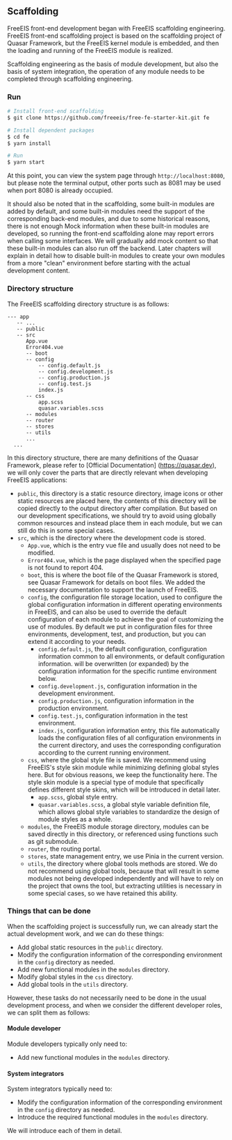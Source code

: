 ## Scaffolding

FreeEIS front-end development began with FreeEIS scaffolding engineering. FreeEIS front-end scaffolding project is based on the scaffolding project of Quasar Framework, but the FreeEIS kernel module is embedded, and then the loading and running of the FreeEIS module is realized.

Scaffolding engineering as the basis of module development, but also the basis of system integration, the operation of any module needs to be completed through scaffolding engineering.

### Run

```sh
# Install front-end scaffolding
$ git clone https://github.com/freeeis/free-fe-starter-kit.git fe

# Install dependent packages
$ cd fe
$ yarn install

# Run
$ yarn start
```

At this point, you can view the system page through `http://localhost:8080`, but please note the terminal output, other ports such as 8081 may be used when port 8080 is already occupied.

It should also be noted that in the scaffolding, some built-in modules are added by default, and some built-in modules need the support of the corresponding back-end modules, and due to some historical reasons, there is not enough Mock information when these built-in modules are developed, so running the front-end scaffolding alone may report errors when calling some interfaces. We will gradually add mock content so that these built-in modules can also run off the backend. Later chapters will explain in detail how to disable built-in modules to create your own modules from a more "clean" environment before starting with the actual development content.

### Directory structure

The FreeEIS scaffolding directory structure is as follows:

```
--- app
   -- ...
   -- public
   -- src
      App.vue
      Error404.vue
      -- boot
      -- config
          -- config.default.js
          -- config.development.js
          -- config.production.js
          -- config.test.js
          index.js
      -- css
          app.scss
          quasar.variables.scss
      -- modules
      -- router
      -- stores
      -- utils
      ...
  ...

```


In this directory structure, there are many definitions of the Quasar Framework, please refer to [Official Documentation] (https://quasar.dev), we will only cover the parts that are directly relevant when developing FreeEIS applications:
- `public`, this directory is a static resource directory, image icons or other static resources are placed here, the contents of this directory will be copied directly to the output directory after compilation. But based on our development specifications, we should try to avoid using globally common resources and instead place them in each module, but we can still do this in some special cases.
- `src`, which is the directory where the development code is stored.
  - `App.vue`, which is the entry vue file and usually does not need to be modified.
  - `Error404.vue`, which is the page displayed when the specified page is not found to report 404.
  - `boot`, this is where the boot file of the Quasar Framework is stored, see Quasar Framework for details on boot files. We added the necessary documentation to support the launch of FreeEIS.
  - `config`, the configuration file storage location, used to configure the global configuration information in different operating environments in FreeEIS, and can also be used to override the default configuration of each module to achieve the goal of customizing the use of modules. By default we put in configuration files for three environments, development, test, and production, but you can extend it according to your needs.
    - `config.default.js`, the default configuration, configuration information common to all environments, or default configuration information. will be overwritten (or expanded) by the configuration information for the specific runtime environment below.
    - `config.development.js`, configuration information in the development environment.
    - `config.production.js`, configuration information in the production environment.
    - `config.test.js`, configuration information in the test environment.
    - `index.js`, configuration information entry, this file automatically loads the configuration files of all configuration environments in the current directory, and uses the corresponding configuration according to the current running environment.
  - `css`, where the global style file is saved. We recommend using FreeEIS's style skin module while minimizing defining global styles here. But for obvious reasons, we keep the functionality here. The style skin module is a special type of module that specifically defines different style skins, which will be introduced in detail later.
    - `app.scss`, global style entry.
    - `quasar.variables.scss`, a global style variable definition file, which allows global style variables to standardize the design of module styles as a whole.
  - `modules`, the FreeEIS module storage directory, modules can be saved directly in this directory, or referenced using functions such as git submodule.
  - `router`, the routing portal.
  - `stores`, state management entry, we use Pinia in the current version.
  - `utils`, the directory where global tools methods are stored. We do not recommend using global tools, because that will result in some modules not being developed independently and will have to rely on the project that owns the tool, but extracting utilities is necessary in some special cases, so we have retained this ability.


### Things that can be done

When the scaffolding project is successfully run, we can already start the actual development work, and we can do these things:

- Add global static resources in the `public` directory.
 - Modify the configuration information of the corresponding environment in the `config` directory as needed.
 - Add new functional modules in the `modules` directory.
 - Modify global styles in the `css` directory.
 - Add global tools in the `utils` directory.

However, these tasks do not necessarily need to be done in the usual development process, and when we consider the different developer roles, we can split them as follows:

#### Module developer

Module developers typically only need to:

- Add new functional modules in the `modules` directory.

#### System integrators

System integrators typically need to:

- Modify the configuration information of the corresponding environment in the `config` directory as needed.
 - Introduce the required functional modules in the `modules` directory.

We will introduce each of them in detail.

